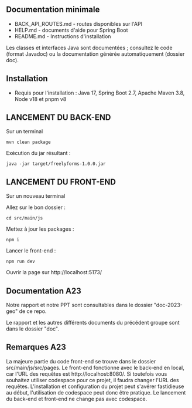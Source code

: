 ## Documentation minimale

- BACK_API_ROUTES.md - routes disponibles sur l'API
- HELP.md - documents d'aide pour Spring Boot
- README.md - Instructions d'installation

Les classes et interfaces Java sont documentées ;
consultez le code (format Javadoc) ou la documentation générée automatiquement
(dossier doc).

## Installation

- Requis pour l'installation : Java 17, Spring Boot 2.7, Apache Maven 3.8, Node v18 et pnpm v8


## LANCEMENT DU BACK-END  

Sur un terminal 

`mvn clean package`

Exécution du jar résultant :

`java -jar target/freelyforms-1.0.0.jar`

## LANCEMENT DU FRONT-END

Sur un nouveau terminal

Allez sur le bon dossier :

`cd src/main/js`

Mettez à jour les packages : 

`npm i`

Lancer le front-end : 

`npm run dev`

Ouvrir la page sur http://localhost:5173/


## Documentation A23

Notre rapport et notre PPT sont consultables dans le dossier "doc-2023-geo" de ce repo.

Le rapport et les autres différents documents du précédent groupe sont dans le dossier "doc". 

## Remarques A23

La majeure partie du code front-end se trouve dans le dossier src/main/js/src/pages.
Le front-end fonctionne avec le back-end en local, car l'URL des requêtes est http://localhost:8080/.
Si toutefois vous souhaitez utiliser codespace pour ce projet, il faudra changer l'URL des requêtes. 
L'installation et configuration du projet peut s'avérer fastidieuse au début, l'utilisation de codespace 
peut donc être pratique. Le lancement du back-end et front-end ne change pas avec codespace. 
